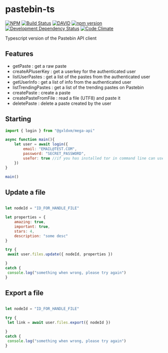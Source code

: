 pastebin-ts
===

[![NPM](https://nodei.co/npm/pastebin-ts.svg?downloads=true&stars=true)](https://nodei.co/npm/pastebin-ts/)
[![Build Status](https://travis-ci.org/j3lte/pastebin-ts.svg?branch=master)](https://travis-ci.org/j3lte/pastebin-ts)
[![DAVID](https://david-dm.org/j3lte/pastebin-ts.svg)](https://david-dm.org/j3lte/pastebin-ts)
[![npm version](https://badge.fury.io/js/pastebin-ts.svg)](http://badge.fury.io/js/pastebin-ts)
[![Development Dependency Status](https://david-dm.org/j3lte/pastebin-ts/dev-status.svg?theme=shields.io)](https://david-dm.org/j3lte/pastebin-ts#info=devDependencies)
[![Code Climate](https://codeclimate.com/github/j3lte/pastebin-ts/badges/gpa.svg)](https://codeclimate.com/github/j3lte/pastebin-ts)

Typescript version of the Pastebin API client

## Features

* getPaste : get a raw paste
* createAPIuserKey : get a userkey for the authenticated user
* listUserPastes : get a list of the pastes from the authenticated user
* getUserInfo : get a list of info from the authenticated user
* listTrendingPastes : get a list of the trending pastes on Pastebin
* createPaste : create a paste
* createPasteFromFile : read a file (UTF8) and paste it
* deletePaste : delete a paste created by the user


## Starting

```js
import { login } from "@gxldxm/mega-api"

async function main(){
    let user = await login({
        email: "EMAIL@TEST.COM",
        password: "SECRET_PASSWORD",
        useTor: true //if you has installed tor in command line can use this
    })
}

main()
```

## Update a file

```js

let nodeId = "ID_FOR_HANDLE_FILE"

let properties = {
    amazing: true,
    important: true,
    stars: 4,
    description: "some desc"
}

try {
 await user.files.update({ nodeId, properties })

}
catch {
 console.log("something when wrong, please try again")
}
```


## Export a file

```js

let nodeId = "ID_FOR_HANDLE_FILE"

try {
 let link = await user.files.export({ nodeId })

}
catch {
 console.log("something when wrong, please try again")
}
```

